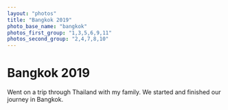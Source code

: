 ```yaml
---
layout: "photos"
title: "Bangkok 2019"
photo_base_name: "bangkok"
photos_first_group: "1,3,5,6,9,11"
photos_second_group: "2,4,7,8,10"
---
```


# Bangkok 2019
Went on a trip through Thailand with my family. We started and finished our journey in Bangkok.